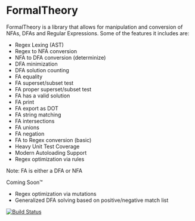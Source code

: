 # FormalTheory

FormalTheory is a library that allows for manipulation and conversion of NFAs, DFAs and Regular Expressions. Some of the features it includes are:

 - Regex Lexing (AST)
 - Regex to NFA conversion
 - NFA to DFA conversion (determinize)
 - DFA minimization
 - DFA solution counting
 - FA equality
 - FA superset/subset test
 - FA proper superset/subset test
 - FA has a valid solution
 - FA print
 - FA export as DOT
 - FA string matching
 - FA intersections
 - FA unions
 - FA negation
 - FA to Regex conversion (basic)
 - Heavy Unit Test Coverage
 - Modern Autoloading Support
 - Regex optimization via rules

Note: FA is either a DFA or NFA

Coming Soon™

 - Regex optimization via mutations
 - Generalized DFA solving based on positive/negative match list

[![Build Status](https://secure.travis-ci.org/KendallHopkins/FormalTheory.png?branch=master)](http://travis-ci.org/KendallHopkins/FormalTheory)